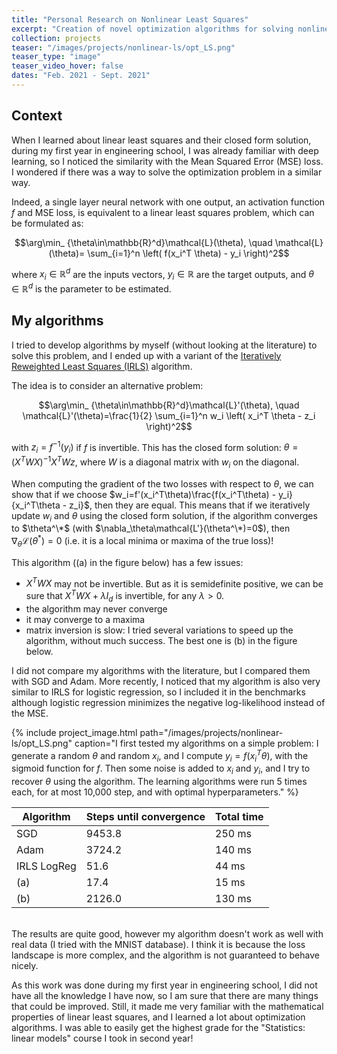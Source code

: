 ```yaml
---
title: "Personal Research on Nonlinear Least Squares"
excerpt: "Creation of novel optimization algorithms for solving nonlinear least squares problems."
collection: projects
teaser: "/images/projects/nonlinear-ls/opt_LS.png"
teaser_type: "image"
teaser_video_hover: false
dates: "Feb. 2021 - Sept. 2021"
---
```


## Context

When I learned about linear least squares and their closed form solution, during my first year in engineering school, I was already familiar with deep learning, so I noticed the similarity with the Mean Squared Error (MSE) loss. I wondered if there was a way to solve the optimization problem in a similar way.

Indeed, a single layer neural network with one output, an activation function $f$ and MSE loss, is equivalent to a linear least squares problem, which can be formulated as:

$$\arg\min_ {\theta\in\mathbb{R}^d}\mathcal{L}(\theta), \quad \mathcal{L}(\theta)= \sum_{i=1}^n \left( f(x_i^T \theta) - y_i \right)^2$$

where $x_i\in\mathbb{R}^d$ are the inputs vectors, $y_i\in\mathbb{R}$ are the target outputs, and $\theta\in\mathbb{R}^d$ is the parameter to be estimated.

## My algorithms

I tried to develop algorithms by myself (without looking at the literature) to solve this problem, and I ended up with a variant of the [Iteratively Reweighted Least Squares (IRLS)](https://en.wikipedia.org/wiki/Iteratively_reweighted_least_squares) algorithm.  
  
The idea is to consider an alternative problem:  
  
$$\arg\min_ {\theta\in\mathbb{R}^d}\mathcal{L}'(\theta), \quad \mathcal{L}'(\theta)=\frac{1}{2} \sum_{i=1}^n w_i \left( x_i^T \theta - z_i \right)^2$$  
  
with $z_i=f^{-1}(y_i)$ if $f$ is invertible. This has the closed form solution: $\theta = (X^T W X)^{-1} X^T W z$, where $W$ is a diagonal matrix with $w_i$ on the diagonal.

When computing the gradient of the two losses with respect to $\theta$, we can show that if we choose $w_i=f'(x_i^T\theta)\frac{f(x_i^T\theta) - y_i}{x_i^T\theta - z_i}$, then they are equal. This means that if we iteratively update $w_i$  and $\theta$ using the closed form solution, if the algorithm converges to $\theta^\*$ (with $\nabla_\theta\mathcal{L'}(\theta^\*)=0$), then $\nabla_\theta\mathcal{L}(\theta^*)=0$ (i.e. it is a local minima or maxima of the true loss)!

This algorithm ((a) in the figure below) has a few issues:
- $X^T W X$ may not be invertible. But as it is semidefinite positive, we can be sure that  $X^T W X+\lambda I_d$ is invertible, for any $\lambda > 0$.
- the algorithm may never converge
- it may converge to a maxima
- matrix inversion is slow: I tried several variations to speed up the algorithm, without much success. The best one is (b) in the figure below.

I did not compare my algorithms with the literature, but I compared them with SGD and Adam. More recently, I noticed that my algorithm is also very similar to IRLS for logistic regression, so I included it in the benchmarks although logistic regression minimizes the negative log-likelihood instead of the MSE.

{% include project_image.html
path="/images/projects/nonlinear-ls/opt_LS.png"
caption="I first tested my algorithms on a simple problem: I generate a random $\theta$ and random $x_i$, and I compute $y_i = f(x_i^T\theta)$, with the sigmoid function for $f$. Then some noise is added to $x_i$ and $y_i$, and I try to recover $\theta$ using the algorithm. The learning algorithms were run 5 times each, for at most 10,000 step, and with optimal hyperparameters."
%}

| **Algorithm** | **Steps until convergence** | **Total time** |
|---------------|-----------|----------|
| SGD           | 9453.8    | 250 ms  |
| Adam          | 3724.2    | 140 ms  |
| IRLS LogReg   | 51.6      |  44 ms  |
| (a)           | 17.4      |  15 ms  |
| (b)           | 2126.0    | 130 ms  |

<br>The results are quite good, however my algorithm doesn't work as well with real data (I tried with the MNIST database). I think it is because the loss landscape is more complex, and the algorithm is not guaranteed to behave nicely.

As this work was done during my first year in engineering school, I did not have all the knowledge I have now, so I am sure that there are many things that could be improved. Still, it made me very familiar with the mathematical properties of linear least squares, and I learned a lot about optimization algorithms. I was able to easily get the highest grade for the "Statistics: linear models" course I took in second year!